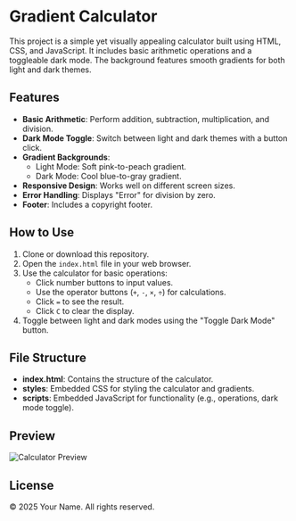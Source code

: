 # Gradient Calculator

This project is a simple yet visually appealing calculator built using HTML, CSS, and JavaScript. It includes basic arithmetic operations and a toggleable dark mode. The background features smooth gradients for both light and dark themes.

## Features

- **Basic Arithmetic**: Perform addition, subtraction, multiplication, and division.
- **Dark Mode Toggle**: Switch between light and dark themes with a button click.
- **Gradient Backgrounds**:
  - Light Mode: Soft pink-to-peach gradient.
  - Dark Mode: Cool blue-to-gray gradient.
- **Responsive Design**: Works well on different screen sizes.
- **Error Handling**: Displays "Error" for division by zero.
- **Footer**: Includes a copyright footer.

## How to Use

1. Clone or download this repository.
2. Open the `index.html` file in your web browser.
3. Use the calculator for basic operations:
   - Click number buttons to input values.
   - Use the operator buttons (`+`, `-`, `×`, `÷`) for calculations.
   - Click `=` to see the result.
   - Click `C` to clear the display.
4. Toggle between light and dark modes using the "Toggle Dark Mode" button.

## File Structure

- **index.html**: Contains the structure of the calculator.
- **styles**: Embedded CSS for styling the calculator and gradients.
- **scripts**: Embedded JavaScript for functionality (e.g., operations, dark mode toggle).

## Preview

![Calculator Preview](https://via.placeholder.com/300x200.png?text=Calculator+Preview)

## License

&copy; 2025 Your Name. All rights reserved.
